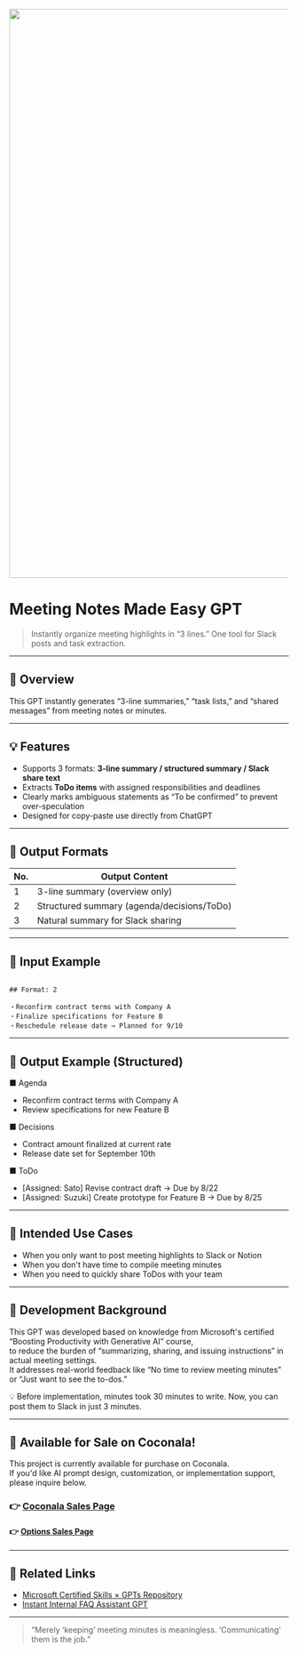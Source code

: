 <p align="center">

<img width="1536" height="1024" alt="議事録らくらく GPT" src="https://github.com/user-attachments/assets/0aa67f0e-8670-4b2e-a242-688c9f6c4589" />

</p>



# Meeting Notes Made Easy GPT

> Instantly organize meeting highlights in “3 lines.” One tool for Slack posts and task extraction.

---

## 🎯 Overview

This GPT instantly generates “3-line summaries,” “task lists,” and “shared messages” from meeting notes or minutes.

---


## 💡 Features

- Supports 3 formats: **3-line summary / structured summary / Slack share text**
- Extracts **ToDo items** with assigned responsibilities and deadlines
- Clearly marks ambiguous statements as “To be confirmed” to prevent over-speculation
- Designed for copy-paste use directly from ChatGPT

---

## 🔢 Output Formats

| No. | Output Content |
|--|--|
| 1 | 3-line summary (overview only) |
| 2 | Structured summary (agenda/decisions/ToDo) |
| 3 | Natural summary for Slack sharing |

---

## 🧠 Input Example

```

## Format: 2

・Reconfirm contract terms with Company A
・Finalize specifications for Feature B
・Reschedule release date → Planned for 9/10

```

---

## 📄 Output Example (Structured)

■ Agenda  
- Reconfirm contract terms with Company A  
- Review specifications for new Feature B

■ Decisions  
- Contract amount finalized at current rate  
- Release date set for September 10th

■ ToDo  
- [Assigned: Sato] Revise contract draft → Due by 8/22  
- [Assigned: Suzuki] Create prototype for Feature B → Due by 8/25

---

## 📌 Intended Use Cases

- When you only want to post meeting highlights to Slack or Notion  
- When you don't have time to compile meeting minutes  
- When you need to quickly share ToDos with your team

---

## 🧾 Development Background

This GPT was developed based on knowledge from Microsoft's certified “Boosting Productivity with Generative AI” course,  
to reduce the burden of “summarizing, sharing, and issuing instructions” in actual meeting settings.  
It addresses real-world feedback like “No time to review meeting minutes” or “Just want to see the to-dos.”

💡 Before implementation, minutes took 30 minutes to write. Now, you can post them to Slack in just 3 minutes.

---

## 🛒 Available for Sale on Coconala!

This project is currently available for purchase on Coconala.  
If you'd like AI prompt design, customization, or implementation support, please inquire below.

### 👉 [Coconala Sales Page](https://coconala.com/contents_market/pictures/cmfkjunz2046t8n0hwiupnd2e)

#### 👉 [Options Sales Page](https://coconala.com/services/3875043)

---

## 🔗 Related Links

- [Microsoft Certified Skills × GPTs Repository](https://github.com/TomoProgrammingDayori/ai-productivity-cert-practical-output)
- [Instant Internal FAQ Assistant GPT](https://github.com/truthwave/faq-assistant-gpt)
---

> “Merely ‘keeping’ meeting minutes is meaningless. ‘Communicating’ them is the job.”
